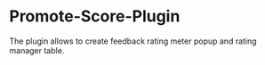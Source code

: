 # Promote-Score-Plugin
The plugin allows to create feedback rating meter popup and rating manager table.
